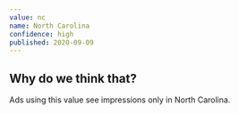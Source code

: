 ```yaml
---
value: nc
name: North Carolina
confidence: high
published: 2020-09-09
---
```


## Why do we think that?

Ads using this value see impressions only in North Carolina.
